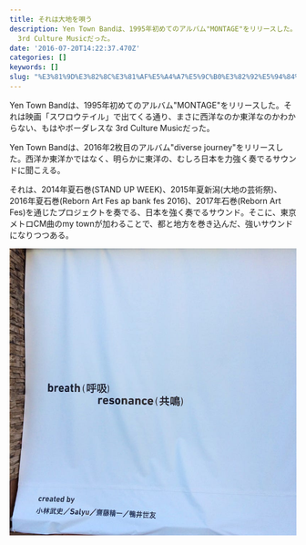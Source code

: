 ```yaml
---
title: それは大地を唄う
description: Yen Town Bandは、1995年初めてのアルバム"MONTAGE"をリリースした。それは映画「スワロウテイル」で出てくる通り、まさに西洋なのか東洋なのかわからない、もはやボーダレスな
  3rd Culture Musicだった。
date: '2016-07-20T14:22:37.470Z'
categories: []
keywords: []
slug: "%E3%81%9D%E3%82%8C%E3%81%AF%E5%A4%A7%E5%9C%B0%E3%82%92%E5%94%84%E3%81%86"
---
```

Yen Town Bandは、1995年初めてのアルバム"MONTAGE"をリリースした。それは映画「スワロウテイル」で出てくる通り、まさに西洋なのか東洋なのかわからない、もはやボーダレスな 3rd Culture Musicだった。

Yen Town Bandは、2016年2枚目のアルバム"diverse journey"をリリースした。西洋か東洋かではなく、明らかに東洋の、むしろ日本を力強く奏でるサウンドに聞こえる。

それは、2014年夏石巻(STAND UP WEEK)、2015年夏新潟(大地の芸術祭)、2016年夏石巻(Reborn Art Fes ap bank fes 2016)、2017年石巻(Reborn Art Fes)を通じたプロジェクトを奏でる、日本を強く奏でるサウンド。そこに、東京メトロCM曲のmy townが加わることで、都と地方を巻き込んだ、強いサウンドになりつつある。

![](1__KyZHKERBuVFkJbRByMaPYg.jpeg)